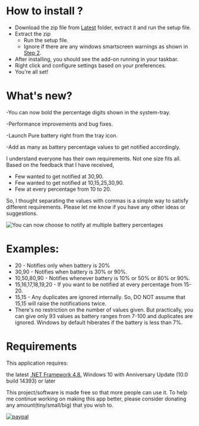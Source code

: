 # How to install ?

* Download the zip file from [Latest](https://github.com/medhachaitanya/PureBatteryAddOnSetup/tree/master/Latest) folder, extract it and run the setup file.  
* Extract the zip
  * Run the setup file.
  * Ignore if there are any windows smartscreen warnings as shown in [Step 2](https://github.com/medhachaitanya/PureBatteryAddOnSetup/blob/master/Step%202_%20Very%20Imp%20-%20Read%20and%20Understand.png).
* After installing, you should see the add-on running in your taskbar.
* Right click and configure settings based on your preferences.
* You're all set!

# What's new?
-You can now bold the percentage digits shown in the system-tray. 

-Performance improvements and bug fixes.

-Launch Pure battery right from the tray icon.

-Add as many as battery percentage values to get notified accordingly. 

I understand everyone has their own requirements. Not one size fits all.
Based on the feedback that I have received,
  * Few wanted to get notified at 30,90.
  * Few wanted to get notified at 10,15,25,30,90.
  * Few at every percentage from 10 to 20.  
  
So, I thought separating the values with commas is a simple way to satisfy different requirements. Please let me know if you have any other ideas or suggestions.

![You can now choose to notify at multiple battery percentages](https://github.com/medhachaitanya/PureBatteryAddOnSetup/blob/master/Screenshots/LatestScreenshot.png)

# Examples: 
  * 20 - Notifies only when battery is 20%
  * 30,90 - Notifies when battery is 30% or 90%.
  * 10,50,80,90 - Notifies whenever battery is 10% or 50% or 80% or 90%.
  * 15,16,17,18,19,20 - If you want to be notified at every percentage from 15-20.
  * 15,15 - Any duplicates are ignored internally. So, DO NOT assume that 15,15 will raise the notifications twice.
  * There's no restriction on the number of values given. But practically, you can give only 93 values as battery ranges from 7-100 and duplicates are ignored. Windows by default hiberates if the battery is less than 7%.

# Requirements
This application requires:

the latest [.NET Framework 4.8.](https://dotnet.microsoft.com/download/dotnet-framework/net48)
Windows 10 with Anniversary Update (10.0 build 14393) or later


This project/software is made free so that more people can use it. 
To help me continue working on making this app better, please consider donating any amount(tiny/small/big) that you wish to. 

[![paypal](https://www.paypalobjects.com/en_US/i/btn/btn_donateCC_LG.gif)](https://www.paypal.com/cgi-bin/webscr?cmd=_donations&business=karri.15%40wright.edu&currency_code=USD&source=url)
